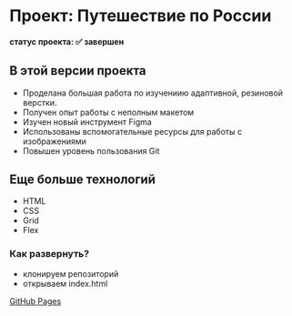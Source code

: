 # Проект: Путешествие по России
#### статус проекта: :white_check_mark: завершен 

## В этой версии проекта
* Проделана большая работа по изучениию адаптивной, резиновой верстки.
* Получен опыт работы с неполным макетом
* Изучен новый инструмент Figma
* Использованы вспомогательные ресурсы для работы с изображениями
* Повышен уровень пользования Git

## Еще больше технологий
* HTML
* CSS
* Grid
* Flex

 ### Как развернуть?
  - клонируем репозиторий 
  - открываем index.html

[GitHub Pages](https://alekseev-aleksandr.github.io/my-pet-Rus-travel/)


